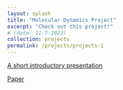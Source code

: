 ```yaml
---
layout: splash
title: "Molecular Dynamics Project"
excerpt: "Check out this project!"
# (date: 11-7-2022) 
collection: projects
permalink: /projects/projects-1
---
```




[A short introductory presentation](project1_files/Presentation_for_Reading_Group.pdf)


[Paper](https://openreview.net/group?id=ICML.cc/2021/Workshop/URL)
